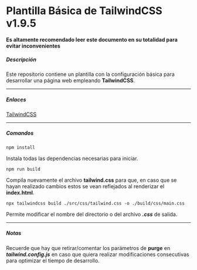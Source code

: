 # Plantilla Básica de TailwindCSS v1.9.5

**Es altamente recomendado leer este documento en su totalidad para evitar inconvenientes**



##### Descripción



Este repositorio contiene un plantilla con la configuración básica para desarrollar una página web empleando **TailwindCSS**.

---

##### Enlaces



[TailwindCSS](https://tailwindcss.com/)

---

##### Comandos



``npm install``

Instala todas las dependencias necesarias para iniciar. 



``npm run build``

Compila nuevamente el archivo **tailwind.css** para que, en caso que se hayan realizado cambios estos se vean reflejados al renderizar el **index.html**.



``npx tailwindcss build ./src/css/tailwind.css -o ./build/css/main.css``

Permite modificar el nombre del directorio o del archivo _**.css**_ de salida.

---

##### Notas

Recuerde que hay que retirar/comentar los parámetros de **purge** en _**tailwind.config.js**_ en caso que quiera realizar modificaciones consecutivas para optimizar el tiempo de desarrollo.